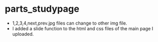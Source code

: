 # parts_studypage

* 1,2,3,4,next,prev.jpg files can change to other img file.
* I added a slide function to the html and css files of the main page I uploaded.
